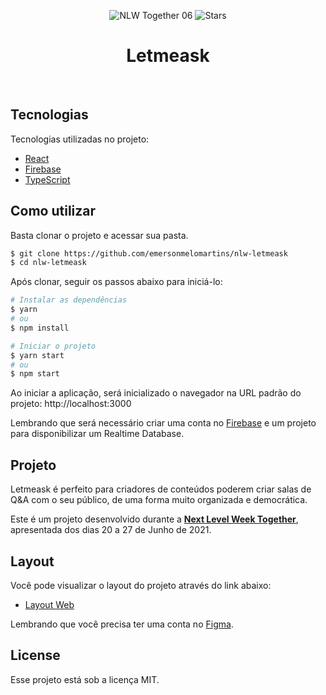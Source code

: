 <p align="center">
  <img src="https://img.shields.io/static/v1?label=NLW&message=06&color=blue&labelColor=222&style=flat-square&logo=react" alt="NLW Together 06" />
  
  <img src="https://img.shields.io/github/stars/emersonmelomartins/nlw-letmeask?&labelColor=222&color=blue&style=flat-square&logo=github" alt="Stars">

</p>

<h1 align="center">
    Letmeask
</h1>

<br>

## Tecnologias

Tecnologias utilizadas no projeto:

- [React](https://reactjs.org)
- [Firebase](https://firebase.google.com/)
- [TypeScript](https://www.typescriptlang.org/)

## Como utilizar

Basta clonar o projeto e acessar sua pasta.

```bash
$ git clone https://github.com/emersonmelomartins/nlw-letmeask
$ cd nlw-letmeask
```

Após clonar, seguir os passos abaixo para iniciá-lo:
```bash
# Instalar as dependências
$ yarn
# ou
$ npm install

# Iniciar o projeto
$ yarn start
# ou
$ npm start
```
Ao iniciar a aplicação, será inicializado o navegador na URL padrão do projeto: http://localhost:3000

Lembrando que será necessário criar uma conta no [Firebase](https://firebase.google.com/) e um projeto para disponibilizar um Realtime Database.

## Projeto

Letmeask é perfeito para criadores de conteúdos poderem criar salas de Q&A com o seu público, de uma forma muito organizada e democrática. 

Este é um projeto desenvolvido durante a **[Next Level Week Together](https://nextlevelweek.com/)**, apresentada dos dias 20 a 27 de Junho de 2021.


## Layout

Você pode visualizar o layout do projeto através do link abaixo:

- [Layout Web](https://www.figma.com/file/u0BQK8rCf2KgzcukdRRCWh/Letmeask/duplicate) 

Lembrando que você precisa ter uma conta no [Figma](http://figma.com/).

## License

Esse projeto está sob a licença MIT.